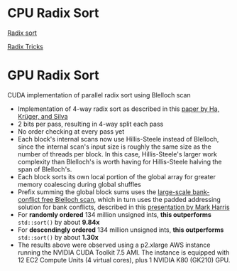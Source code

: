 
# CPU Radix Sort

[Radix sort](https://en.wikipedia.org/wiki/Radix_sort)

[Radix Tricks](http://stereopsis.com/radix.html)

# GPU Radix Sort

CUDA implementation of parallel radix sort using Blelloch scan

- Implementation of 4-way radix sort as described in this [paper by Ha, Krüger, and Silva](https://vgc.poly.edu/~csilva/papers/cgf.pdf)
- 2 bits per pass, resulting in 4-way split each pass
- No order checking at every pass yet
- Each block's internal scans now use Hillis-Steele instead of Blelloch,
  since the internal scan's input size is roughly the same size as the number of threads per block.
  In this case, Hillis-Steele's larger work complexity than Blelloch's is worth having for Hillis-Steele halving the span of Blelloch's. 
- Each block sorts its own local portion of the global array for greater memory coalescing during global shuffles
- Prefix summing the global block sums uses the [large-scale bank-conflict free Blelloch scan](https://github.com/mark-poscablo/gpu-prefix-sum),
  which in turn uses the padded addressing solution for bank conflicts, described in this [presentation by Mark Harris](https://www.mimuw.edu.pl/~ps209291/kgkp/slides/scan.pdf)
- For **randomly ordered** 134 million unsigned ints, **this outperforms** `std::sort()` by about **9.84x**
- For **descendingly ordered** 134 million unsigned ints, **this outperforms** `std::sort()` by about **1.30x**
- The results above were observed using a p2.xlarge AWS instance running the NVIDIA CUDA Toolkit 7.5 AMI. The instance is equipped with 12 EC2 Compute Units (4 virtual cores), plus 1 NVIDIA K80 (GK210) GPU.
